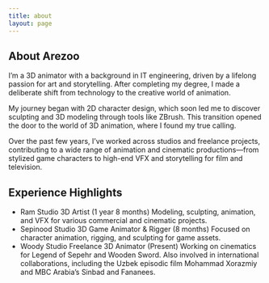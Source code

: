 ```yaml
---
title: about
layout: page
---
```

## About Arezoo
I’m a 3D animator with a background in IT engineering, driven by a lifelong passion for art and storytelling. After completing my degree, I made a deliberate shift from technology to the creative world of animation.

My journey began with 2D character design, which soon led me to discover sculpting and 3D modeling through tools like ZBrush. This transition opened the door to the world of 3D animation, where I found my true calling.

Over the past few years, I’ve worked across studios and freelance projects, contributing to a wide range of animation and cinematic productions—from stylized game characters to high-end VFX and storytelling for film and television.

## Experience Highlights

* Ram Studio
3D Artist (1 year 8 months)
Modeling, sculpting, animation, and VFX for various commercial and cinematic projects.
* Sepinood Studio
3D Game Animator & Rigger (8 months)
Focused on character animation, rigging, and sculpting for game assets.
* Woody Studio
Freelance 3D Animator (Present)
Working on cinematics for Legend of Sepehr and Wooden Sword. Also involved in international collaborations, including the Uzbek episodic film Mohammad Xorazmiy and MBC Arabia’s Sinbad and Fananees.
